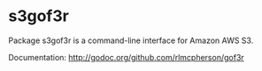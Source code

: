s3gof3r
=====
Package s3gof3r is a command-line interface for Amazon AWS S3.

Documentation:
http://godoc.org/github.com/rlmcpherson/gof3r
